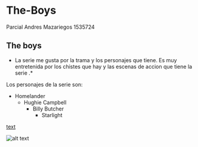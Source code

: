 # The-Boys
 Parcial Andres Mazariegos 1535724

## The boys

* La serie me gusta por la trama y los personajes que tiene. Es muy entretenida por los chistes que hay y las escenas de accion que tiene la serie .* 

Los personajes de la serie son: 
+ Homelander
    - Hughie Campbell
        - Billy Butcher 
            - Starlight 


[text](https://www.imdb.com/title/tt1190634/)

![alt text](image.png)

